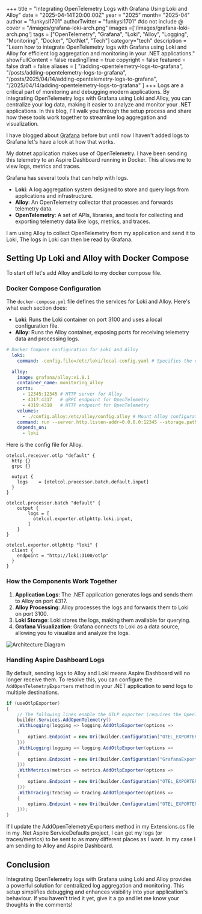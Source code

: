 +++
title = "Integrating OpenTelemetry Logs with Grafana Using Loki and Alloy"
date = "2025-04-14T20:00:00Z"
year = "2025"
month= "2025-04"
author = "funkysi1701"
authorTwitter = "funkysi1701" #do not include @
cover = "/images/grafana-loki-arch.png"
images =['/images/grafana-loki-arch.png']
tags = ["OpenTelemetry", "Grafana", "Loki", "Alloy", "Logging", "Monitoring", "Docker", "DotNet", "Tech"]
category="tech"
description = "Learn how to integrate OpenTelemetry logs with Grafana using Loki and Alloy for efficient log aggregation and monitoring in your .NET applications."
showFullContent = false
readingTime = true
copyright = false
featured = false
draft = false
aliases = [
    "/adding-opentelemetry-logs-to-grafana",
    "/posts/adding-opentelemetry-logs-to-grafana",
    "/posts/2025/04/14/adding-opentelemetry-logs-to-grafana",
    "/2025/04/14/adding-opentelemetry-logs-to-grafana" 
]
+++
Logs are a critical part of monitoring and debugging modern applications. By integrating OpenTelemetry logs with Grafana using Loki and Alloy, you can centralize your log data, making it easier to analyze and monitor your .NET applications. In this blog, I'll walk you through the setup process and share how these tools work together to streamline log aggregation and visualization.

I have blogged about [Grafana](/posts/2025/setting-up-grafana/) before but until now I haven't added logs to Grafana let's have a look at how that works.

My dotnet application makes use of OpenTelemetry. I have been sending this telemetry to an Aspire Dashboard running in Docker. This allows me to view logs, metrics and traces.

Grafana has several tools that can help with logs.

- **Loki**: A log aggregation system designed to store and query logs from applications and infrastructure.
- **Alloy**: An OpenTelemetry collector that processes and forwards telemetry data.
- **OpenTelemetry**: A set of APIs, libraries, and tools for collecting and exporting telemetry data like logs, metrics, and traces.

I am using Alloy to collect OpenTelemetry from my application and send it to Loki, The logs in Loki can then be read by Grafana.

## Setting Up Loki and Alloy with Docker Compose

To start off let's add Alloy and Loki to my docker compose file.

### Docker Compose Configuration

The `docker-compose.yml` file defines the services for Loki and Alloy. Here's what each section does:

- **Loki**: Runs the Loki container on port 3100 and uses a local configuration file.
- **Alloy**: Runs the Alloy container, exposing ports for receiving telemetry data and processing logs.

```docker-compose.yml
# Docker Compose configuration for Loki and Alloy
  loki:
    command: -config.file=/etc/loki/local-config.yaml # Specifies the configuration file for Loki

  alloy:
    image: grafana/alloy:v1.8.1
    container_name: monitoring_alloy
    ports:
      - 12345:12345 # HTTP server for Alloy
      - 4317:4317   # gRPC endpoint for OpenTelemetry
      - 4319:4318   # HTTP endpoint for OpenTelemetry
    volumes:
      - ./config.alloy:/etc/alloy/config.alloy # Mount Alloy configuration
    command: run --server.http.listen-addr=0.0.0.0:12345 --storage.path=/var/lib/alloy/data /etc/alloy/config.alloy
    depends_on:
      - loki
```

Here is the config file for Alloy.

```alloy.config
otelcol.receiver.otlp "default" {
  http {}
  grpc {}

  output {
    logs    = [otelcol.processor.batch.default.input]
  }
}

otelcol.processor.batch "default" {
    output {
        logs = [
          otelcol.exporter.otlphttp.loki.input,
        ]
    }
}

otelcol.exporter.otlphttp "loki" {
  client {
    endpoint = "http://loki:3100/otlp"
  }
}
```

### How the Components Work Together

1. **Application Logs**: The .NET application generates logs and sends them to Alloy on port 4317.
2. **Alloy Processing**: Alloy processes the logs and forwards them to Loki on port 3100.
3. **Loki Storage**: Loki stores the logs, making them available for querying.
4. **Grafana Visualization**: Grafana connects to Loki as a data source, allowing you to visualize and analyze the logs.

![Architecture Diagram](/images/grafana-loki-arch.png)


### Handling Aspire Dashboard Logs

By default, sending logs to Alloy and Loki means Aspire Dashboard will no longer receive them. To resolve this, you can configure the `AddOpenTelemetryExporters` method in your .NET application to send logs to multiple destinations.

```Extensions.cs
if (useOtlpExporter)
{
    // The following lines enable the OTLP exporter (requires the OpenTelemetry.Exporter.OpenTelemetryProtocol package)
    builder.Services.AddOpenTelemetry()
    .WithLogging(logging => logging.AddOtlpExporter(options =>
    {
        options.Endpoint = new Uri(builder.Configuration["OTEL_EXPORTER_OTLP_ENDPOINT"]);
    }))
    .WithLogging(logging => logging.AddOtlpExporter(options =>
    {
        options.Endpoint = new Uri(builder.Configuration["GrafanaExporter"]);
    }))
    .WithMetrics(metrics => metrics.AddOtlpExporter(options =>
    {
        options.Endpoint = new Uri(builder.Configuration["OTEL_EXPORTER_OTLP_ENDPOINT"]);
    }))
    .WithTracing(tracing => tracing.AddOtlpExporter(options =>
    {
        options.Endpoint = new Uri(builder.Configuration["OTEL_EXPORTER_OTLP_ENDPOINT"]);
    }));
}
```

If I update the AddOpenTelemetryExporters method in my Extensions.cs file in my .Net Aspire ServiceDefaults project, I can get my logs (or traces/metrics) to be sent to as many different places as I want. In my case I am sending to Alloy and Aspire Dashboard.

## Conclusion

Integrating OpenTelemetry logs with Grafana using Loki and Alloy provides a powerful solution for centralized log aggregation and monitoring. This setup simplifies debugging and enhances visibility into your application's behaviour. If you haven't tried it yet, give it a go and let me know your thoughts in the comments!
